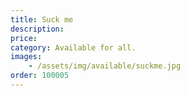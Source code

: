 ```yaml
---
title: Suck me
description: 
price: 
category: Available for all.
images: 
    - /assets/img/available/suckme.jpg
order: 100005
---
```

